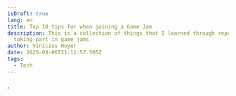 ```yaml
---
isDraft: true
lang: en
title: Top 10 tips for when joining a Game Jam
description: This is a collection of things that I learned through repeatedly
  taking part in game jams
author: Vinícius Hoyer
date: 2025-08-06T21:11:57.505Z
tags:
  - Tech
---
```

,